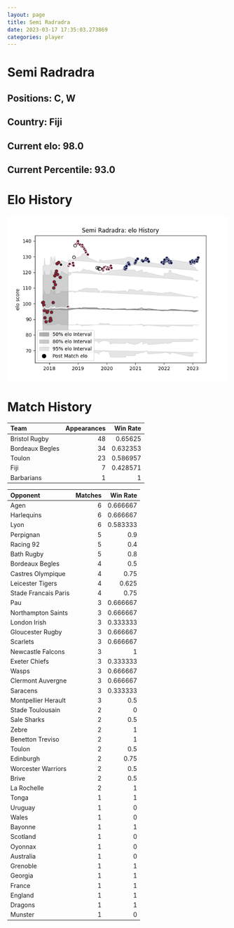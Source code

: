 ```yaml
---  
layout: page  
title: Semi Radradra  
date: 2023-03-17 17:35:03.273869  
categories: player  
---
```

# Semi Radradra

## Positions: C, W

## Country: Fiji

## Current elo: 98.0

## Current Percentile: 93.0

# Elo History


![elo history](history_SemiRadradra.png)
# Match History


| Team            |   Appearances |   Win Rate |
|:----------------|--------------:|-----------:|
| Bristol Rugby   |            48 |   0.65625  |
| Bordeaux Begles |            34 |   0.632353 |
| Toulon          |            23 |   0.586957 |
| Fiji            |             7 |   0.428571 |
| Barbarians      |             1 |   1        |

| Opponent             |   Matches |   Win Rate |
|:---------------------|----------:|-----------:|
| Agen                 |         6 |   0.666667 |
| Harlequins           |         6 |   0.666667 |
| Lyon                 |         6 |   0.583333 |
| Perpignan            |         5 |   0.9      |
| Racing 92            |         5 |   0.4      |
| Bath Rugby           |         5 |   0.8      |
| Bordeaux Begles      |         4 |   0.5      |
| Castres Olympique    |         4 |   0.75     |
| Leicester Tigers     |         4 |   0.625    |
| Stade Francais Paris |         4 |   0.75     |
| Pau                  |         3 |   0.666667 |
| Northampton Saints   |         3 |   0.666667 |
| London Irish         |         3 |   0.333333 |
| Gloucester Rugby     |         3 |   0.666667 |
| Scarlets             |         3 |   0.666667 |
| Newcastle Falcons    |         3 |   1        |
| Exeter Chiefs        |         3 |   0.333333 |
| Wasps                |         3 |   0.666667 |
| Clermont Auvergne    |         3 |   0.666667 |
| Saracens             |         3 |   0.333333 |
| Montpellier Herault  |         3 |   0.5      |
| Stade Toulousain     |         2 |   0        |
| Sale Sharks          |         2 |   0.5      |
| Zebre                |         2 |   1        |
| Benetton Treviso     |         2 |   1        |
| Toulon               |         2 |   0.5      |
| Edinburgh            |         2 |   0.75     |
| Worcester Warriors   |         2 |   0.5      |
| Brive                |         2 |   0.5      |
| La Rochelle          |         2 |   1        |
| Tonga                |         1 |   1        |
| Uruguay              |         1 |   0        |
| Wales                |         1 |   0        |
| Bayonne              |         1 |   1        |
| Scotland             |         1 |   0        |
| Oyonnax              |         1 |   0        |
| Australia            |         1 |   0        |
| Grenoble             |         1 |   1        |
| Georgia              |         1 |   1        |
| France               |         1 |   1        |
| England              |         1 |   1        |
| Dragons              |         1 |   1        |
| Munster              |         1 |   0        |